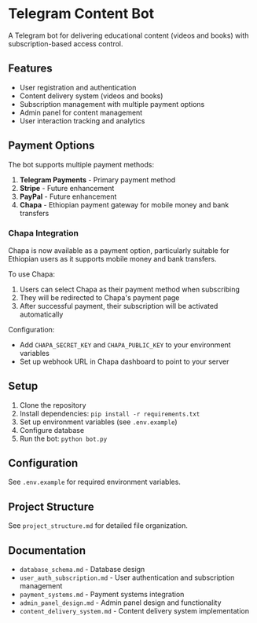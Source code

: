 # Telegram Content Bot

A Telegram bot for delivering educational content (videos and books) with subscription-based access control.

## Features

- User registration and authentication
- Content delivery system (videos and books)
- Subscription management with multiple payment options
- Admin panel for content management
- User interaction tracking and analytics

## Payment Options

The bot supports multiple payment methods:

1. **Telegram Payments** - Primary payment method
2. **Stripe** - Future enhancement
3. **PayPal** - Future enhancement
4. **Chapa** - Ethiopian payment gateway for mobile money and bank transfers

### Chapa Integration

Chapa is now available as a payment option, particularly suitable for Ethiopian users as it supports mobile money and bank transfers.

To use Chapa:
1. Users can select Chapa as their payment method when subscribing
2. They will be redirected to Chapa's payment page
3. After successful payment, their subscription will be activated automatically

Configuration:
- Add `CHAPA_SECRET_KEY` and `CHAPA_PUBLIC_KEY` to your environment variables
- Set up webhook URL in Chapa dashboard to point to your server

## Setup

1. Clone the repository
2. Install dependencies: `pip install -r requirements.txt`
3. Set up environment variables (see `.env.example`)
4. Configure database
5. Run the bot: `python bot.py`

## Configuration

See `.env.example` for required environment variables.

## Project Structure

See `project_structure.md` for detailed file organization.

## Documentation

- `database_schema.md` - Database design
- `user_auth_subscription.md` - User authentication and subscription management
- `payment_systems.md` - Payment systems integration
- `admin_panel_design.md` - Admin panel design and functionality
- `content_delivery_system.md` - Content delivery system implementation